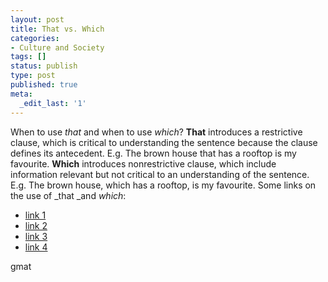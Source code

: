 ```yaml
---
layout: post
title: That vs. Which
categories:
- Culture and Society
tags: []
status: publish
type: post
published: true
meta:
  _edit_last: '1'
---
```

When to use _that_ and when to use _which_? **That** introduces a restrictive clause, which is critical to understanding the sentence because the clause defines its antecedent. E.g. The brown house that has a rooftop is my favourite. **Which** introduces nonrestrictive clause, which include information relevant but not critical to an understanding of the sentence. E.g. The brown house, which has a rooftop, is my favourite. Some links on the use of _that _and _which_:

- [link 1](http://englishplus.com/grammar/00000255.htm)
- [link 2](http://www.worldwidewords.org/articles/which.htm)
- [link 3](http://www-personal.umich.edu/~jlawler/aue/xmasthat.html)
- [link 4](http://www.grammarbook.com/grammar/whoVwhVt.asp)

gmat
